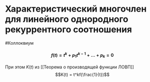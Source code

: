  # Характеристический многочлен для линейного однородного рекуррентного соотношения
 #Коллоквиум 
 #### $$f(t) = t^k + p_1t^{k-1} + \ldots + p_k = 0$$
 При этом $K(t)$ из [[Теорема о производящей функции ЛОВП]]
 $$K(t) = t^kf(\frac{1}{t})$$